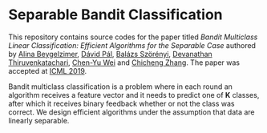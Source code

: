 Separable Bandit Classification
===============================

This repository contains source codes for the paper titled _Bandit Multiclass
Linear Classification: Efficient Algorithms for the Separable Case_ authored by
[Alina Beygelzimer](http://hunch.net/~beygel/),
[Dávid Pál](http://david.palenica.com/),
[Balázs Szörényi](http://www.inf.u-szeged.hu/~szorenyi/),
[Devanathan Thiruvenkatachari](https://cims.nyu.edu/~deva/),
[Chen-Yu Wei](https://sites.google.com/site/bobcywei/)
and [Chicheng Zhang](https://zcc1307.github.io/).
The paper was accepted at [ICML 2019](https://icml.cc/Conferences/2019).

Bandit multiclass classification is a problem where in each round an algorithm
receives a feature vector and it needs to predict one of <b>K</b> classes, after
which it receives binary feedback whether or not the class was correct. We
design efficient algorithms under the assumption that data are linearly
separable.
